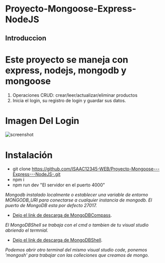 # Proyecto-Mongoose-Express-NodeJS
## Introduccion 
# Este proyecto se maneja con express, nodejs, mongodb y mongoose
1. Operaciones CRUD: crear/leer/actualizar/eliminar productos
2. Inicia el login, su registro de login y guardar sus datos.
# Imagen Del Login 

![screenshot](https://user-images.githubusercontent.com/89948658/231792087-a46045ec-e4a7-46fe-aab7-93821db7725d.png)

# Instalación
- git clone https://github.com/ISAAC12345-WEB/Proyecto-Mongoose---Express---NodeJS-.git
- npm i
- npm run dev "El servidor en el puerto 4000"

*Mongodb instalado localmente o establecer una variable de entorno MONGODB_URI para conectarse a cualquier instancia de mongodb. El puerto de MongoDB esta por defecto 27017.*
- [Dejo el link de descarga de MongoDBCompass](https://www.mongodb.com/try/download/compass).

*El MongoDBShell se trabaja con el cmd o tambien de tu visual studio abriendo el termnial.*
- [Dejo el link de descarga de MongoDBShell](https://www.mongodb.com/try/download/shell).

*Podemos abrir otro terminal del mismo visual studio code, ponemos 'mongosh' para trabajar con las colleciones que creamos de mongo.*

